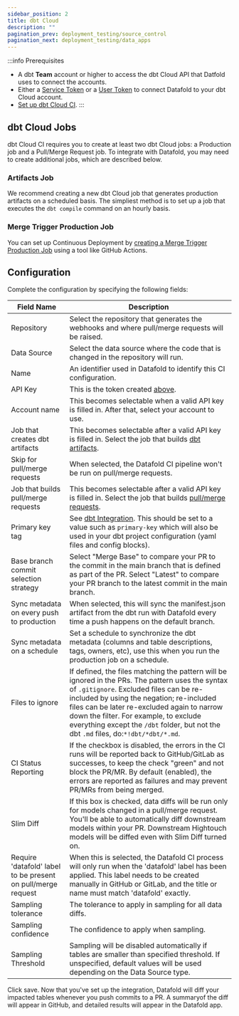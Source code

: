 ```yaml
---
sidebar_position: 2
title: dbt Cloud
description: ""
pagination_prev: deployment_testing/source_control
pagination_next: deployment_testing/data_apps
---
```

:::info Prerequisites
* A dbt **Team** account or higher to access the dbt Cloud API that Datfold uses to connect the accounts.
* Either a [Service Token](https://docs.getdbt.com/docs/dbt-cloud-apis/service-tokens) or a [User Token](https://docs.getdbt.com/docs/dbt-cloud-apis/user-tokens) to connect Datafold to your dbt Cloud account.
* [Set up dbt Cloud CI](https://docs.getdbt.com/docs/deploy/cloud-ci-job).
:::

<!-- ### Connect your accounts using a token
- You will need either a [Service Token](https://docs.getdbt.com/docs/dbt-cloud-apis/service-tokens) or a [User Token](https://docs.getdbt.com/docs/dbt-cloud-apis/user-tokens):
    - **Service Token (Recommended):** 
        - Navigate to **Account Settings &rarr; Service Tokens &rarr; + New Token** <br/><br/>
            ![](/img/dbt_cloud_add_service_token.png) <br/><br/>
            
            - Add a Token Name
            - Add a Permission Set <br/><br/>
                ![](/img/dbt_cloud_add_service_token_permission.png) <br/><br/>
                - Permission Set: Member
                - Project: All Projects, or check only the projects to use with Datafold
                - Save <br/><br/>
                ![](/img/dbt_cloud_service_token.png) <br/><br/>
    - **User Token:**
        - Navigate to **Your Profile &rarr; API Access**
            - Copy -->

## dbt Cloud Jobs
dbt Cloud CI requires you to create at least two dbt Cloud jobs: a Production job and a Pull/Merge Request job. To integrate with Datafold, you may need to create additional jobs, which are described below.

### Artifacts Job

We recommend creating a new dbt Cloud job that generates production artifacts on a scheduled basis. The simpliest method is to set up a job that executes the `dbt compile` command on an hourly basis.

### Merge Trigger Production Job
You can set up Continuous Deployment by <a href="../../guides/cd#merge-trigger-production-job">creating a Merge Trigger Production Job</a> using a tool like GitHub Actions.

## Configuration

Complete the configuration by specifying the following fields:

| Field Name      | Description |
| ----------- | ----------- |
| Repository | Select the repository that generates the webhooks and where pull/merge requests will be raised. |
| Data Source | Select the data source where the code that is changed in the repository will run.|
| Name | An identifier used in Datafold to identify this CI configuration. |
| API Key | This is the token created [above](dbt_cloud#dbt-cloud-api-key). |
| Account name  | This becomes selectable when a valid API key is filled in. After that, select your account to use. |
| Job that creates dbt artifacts | This becomes selectable after a valid API key is filled in. Select the job that builds [dbt artifacts](dbt_cloud#artifacts-job). |
| Skip for pull/merge requests | When selected, the Datafold CI pipeline won't be run on pull/merge requests. |
| Job that builds pull/merge requests  | This becomes selectable after a valid API key is filled in. Select the job that builds [pull/merge requests](dbt_cloud#pullmerge-request-job). |
| Primary key tag | See [dbt Integration](/guides/dbt_advanced_configs#tag-primary-keys). This should be set to a value such as `primary-key` which will also be used in your dbt project configuration (yaml files and config blocks). |
| Base branch commit selection strategy | Select "Merge Base" to compare your PR to the commit in the main branch that is defined as part of the PR. Select "Latest" to compare your PR branch to the latest commit in the main branch.  |
| Sync metadata on every push to production | When selected, this will sync the manifest.json artifact from the dbt run with Datafold every time a push happens on the default branch.|
| Sync metadata on a schedule | Set a schedule to synchronize the dbt metadata (columns and table descriptions, tags, owners, etc), use this when you run the production job on a schedule. |
| Files to ignore | If defined, the files matching the pattern will be ignored in the PRs. The pattern uses the syntax of `.gitignore`. Excluded files can be re-included by using the negation; re-included files can be later re-excluded again to narrow down the filter. For example, to exclude everything except the `/dbt` folder, but not the dbt `.md` files, do:`*!dbt/*dbt/*.md`.|
| CI Status Reporting | If the checkbox is disabled, the errors in the CI runs will be reported back to GitHub/GitLab as successes, to keep the check "green" and not block the PR/MR. By default (enabled), the errors are reported as failures and may prevent PR/MRs from being merged. |
| Slim Diff | If this box is checked, data diffs will be run only for models changed in a pull/merge request. You'll be able to automatically diff downstream models within your PR. Downstream Hightouch models will be diffed even with Slim Diff turned on. |
| Require 'datafold' label to be present on pull/merge request | When this is selected, the Datafold CI process will only run when the 'datafold' label has been applied. This label needs to be created manually in GitHub or GitLab, and the title or name must match 'datafold' exactly. |
| Sampling tolerance | The tolerance to apply in sampling for all data diffs. |
| Sampling confidence | The confidence to apply when sampling. |
| Sampling Threshold | Sampling will be disabled automatically if tables are smaller than specified threshold. If unspecified, default values will be used depending on the Data Source type. |

Click save. Now that you've set up the integration, Datafold will diff your impacted tables whenever you push commits to a PR. A summaryof the diff will appear in GitHub, and detailed results will appear in the Datafold app.
